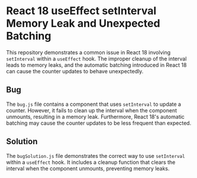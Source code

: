 # React 18 useEffect setInterval Memory Leak and Unexpected Batching

This repository demonstrates a common issue in React 18 involving `setInterval` within a `useEffect` hook. The improper cleanup of the interval leads to memory leaks, and the automatic batching introduced in React 18 can cause the counter updates to behave unexpectedly.

## Bug
The `bug.js` file contains a component that uses `setInterval` to update a counter.  However, it fails to clean up the interval when the component unmounts, resulting in a memory leak.  Furthermore, React 18's automatic batching may cause the counter updates to be less frequent than expected.

## Solution
The `bugSolution.js` file demonstrates the correct way to use `setInterval` within a `useEffect` hook. It includes a cleanup function that clears the interval when the component unmounts, preventing memory leaks.  